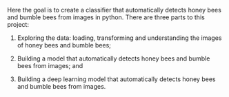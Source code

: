 Here the goal is to create a classifier that automatically detects honey bees and bumble bees from images in python. There are three parts to this project:

1. Exploring the data: loading, transforming and understanding the images of honey bees and bumble bees;

2. Building a model that automatically detects honey bees and bumble bees from images; and

3. Building a deep learning model that automatically detects honey bees and bumble bees from images.
